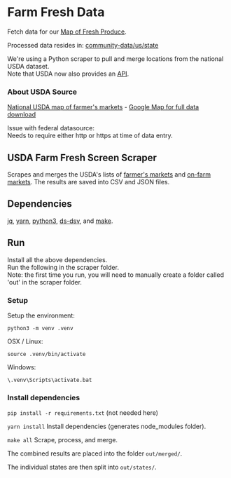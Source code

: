 # Farm Fresh Data


Fetch data for our [Map of Fresh Produce](https://model.earth/localsite/info/#show=farmfresh).  

Processed data resides in: [community-data/us/state](https://github.com/modelearth/community-data/tree/master/us/state)

We're using a Python scraper to pull and merge locations from the national USDA dataset.  
Note that USDA now also provides an [API](https://www.ams.usda.gov/local-food-directories/farmersmarkets).  


### About USDA Source

[National USDA map of farmer's markets](https://www.ams.usda.gov/local-food-directories/farmersmarkets) - [Google Map for full data download](https://search.ams.usda.gov/farmersmarkets/googleMapFull.aspx)  

Issue with federal datasource:  
Needs to require either http or https at time of data entry.  


## USDA Farm Fresh Screen Scraper

Scrapes and merges the USDA's lists of [farmer's markets](https://search.ams.usda.gov/farmersmarkets/ExcelExport.aspx) and [on-farm markets](https://search.ams.usda.gov/onfarmmarkets/ExcelExport.aspx). The results are saved into CSV and JSON files.

## Dependencies

[jq](https://stedolan.github.io/jq/), [yarn](https://yarnpkg.com/), [python3](https://www.python.org/downloads/), [ds-dsv](https://github.com/d3/d3-dsv), and [make](https://www.gnu.org/software/make/).


## Run

Install all the above dependencies.  
Run the following in the scraper folder.  
Note: the first time you run, you will need to manually create a folder called 'out' in the scraper folder.

### Setup

Setup the environment:

`python3 -m venv .venv`

OSX / Linux:

`source .venv/bin/activate`

Windows:

`\.venv\Scripts\activate.bat`


### Install dependencies

`pip install -r requirements.txt` (not needed here)

`yarn install`  Install dependencies (generates node_modules folder).

`make all`  Scrape, process, and merge.

The combined results are placed into the folder `out/merged/`.

The individual states are then split into `out/states/`.
<br><br>
